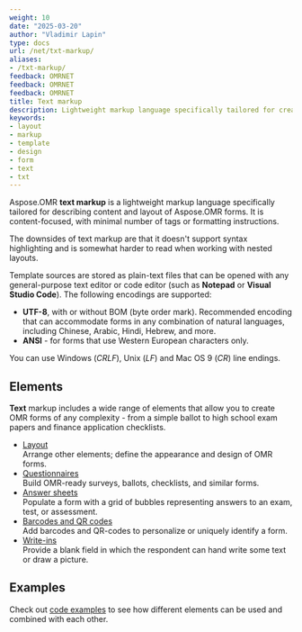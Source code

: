 ```yaml
---
weight: 10
date: "2025-03-20"
author: "Vladimir Lapin"
type: docs
url: /net/txt-markup/
aliases:
- /txt-markup/
feedback: OMRNET
feedback: OMRNET
feedback: OMRNET
title: Text markup
description: Lightweight markup language specifically tailored for creating Aspose.OMR forms.
keywords:
- layout
- markup
- template
- design
- form
- text
- txt
---
```


Aspose.OMR **text markup** is a lightweight markup language specifically tailored for describing content and layout of Aspose.OMR forms. It is content-focused, with minimal number of tags or formatting instructions.

The downsides of text markup are that it doesn't support syntax highlighting and is somewhat harder to read when working with nested layouts.

Template sources are stored as plain-text files that can be opened with any general-purpose text editor or code editor (such as **Notepad** or **Visual Studio Code**). The following encodings are supported:

- **UTF-8**, with or without BOM (byte order mark). Recommended encoding that can accommodate forms in any combination of natural languages, including Chinese, Arabic, Hindi, Hebrew, and more.
- **ANSI** - for forms that use Western European characters only.

You can use Windows (_CRLF_), Unix (_LF_) and Mac OS 9 (_CR_) line endings.

## Elements

**Text** markup includes a wide range of elements that allow you to create OMR forms of any complexity - from a simple ballot to high school exam papers and finance application checklists.

- [Layout](/omr/net/txt-markup/elements-layout/)  
  Arrange other elements; define the appearance and design of OMR forms.
- [Questionnaires](/omr/net/txt-markup/elements-questionnaire/)  
  Build OMR-ready surveys, ballots, checklists, and similar forms.
- [Answer sheets](/omr/net/txt-markup/elements-bubble-matrix/)  
  Populate a form with a grid of bubbles representing answers to an exam, test, or assessment.
- [Barcodes and QR codes](/omr/net/txt-markup/elements-barcode/)  
  Add barcodes and QR-codes to personalize or uniquely identify a form.
- [Write-ins](/omr/net/txt-markup/write_in/)  
  Provide a blank field in which the respondent can hand write some text or draw a picture.

## Examples

Check out [code examples](/omr/net/txt-markup/examples/) to see how different elements can be used and combined with each other.
